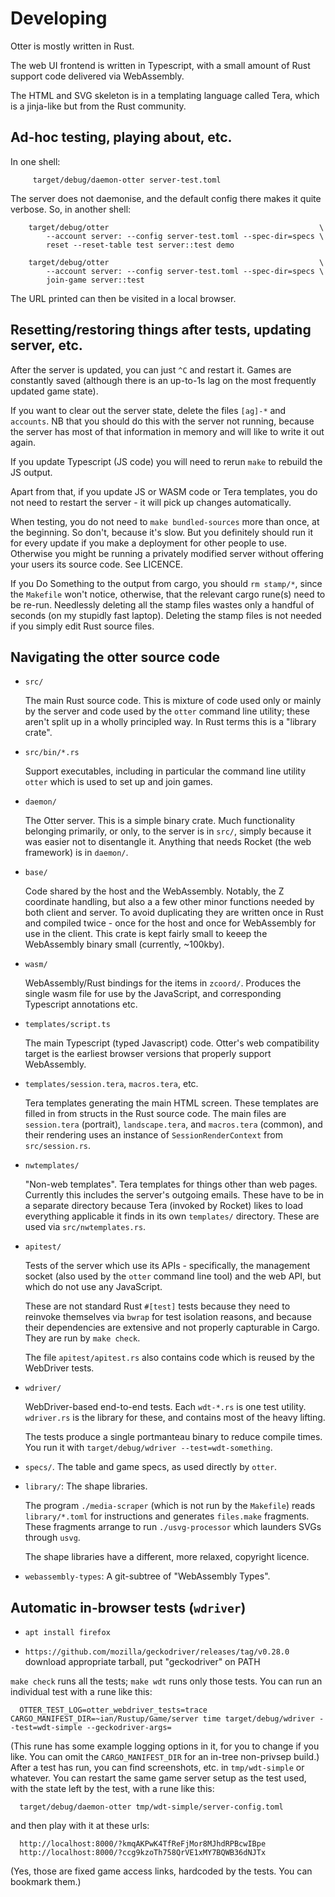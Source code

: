 Developing
==========

Otter is mostly written in Rust.

The web UI frontend is written in Typescript, with a small amount of
Rust support code delivered via WebAssembly.

The HTML and SVG skeleton is in a templating language called Tera,
which is a jinja-like but from the Rust community.


Ad-hoc testing, playing about, etc.
-----------------------------------

In one shell:

```
     target/debug/daemon-otter server-test.toml
```

The server does not daemonise, and the default config there makes it
quite verbose.  So, in another shell:

```
    target/debug/otter                                               \
        --account server: --config server-test.toml --spec-dir=specs \
        reset --reset-table test server::test demo

    target/debug/otter                                               \
        --account server: --config server-test.toml --spec-dir=specs \
        join-game server::test
```

The URL printed can then be visited in a local browser.


Resetting/restoring things after tests, updating server, etc.
-------------------------------------------------------------

After the server is updated, you can just `^C` and restart it.  Games
are constantly saved (although there is an up-to-1s lag on the most
frequently updated game state).

If you want to clear out the server state, delete the files `[ag]-*`
and `accounts`.  NB that you should do this with the server not
running, because the server has most of that information in memory and
will like to write it out again.

If you update Typescript (JS code) you will need to rerun `make` to
rebuild the JS output.

Apart from that, if you update JS or WASM code or Tera templates, you
do not need to restart the server - it will pick up changes
automatically.

When testing, you do not need to `make bundled-sources` more than
once, at the beginning.  So don't, because it's slow.  But you
definitely should run it for every update if you make a deployment for
other people to use.  Otherwise you might be running a privately
modified server without offering your users its source code.  See
LICENCE.

If you Do Something to the output from cargo, you should `rm stamp/*`,
since the `Makefile` won't notice, otherwise, that the relevant cargo
rune(s) need to be re-run.  Needlessly deleting all the stamp files
wastes only a handful of seconds (on my stupidly fast laptop).
Deleting the stamp files is not needed if you simply edit Rust source
files.


Navigating the otter source code
--------------------------------

* `src/`

  The main Rust source code.  This is mixture of code used only or
  mainly by the server and code used by the `otter` command line
  utility; these aren't split up in a wholly principled way.  In Rust
  terms this is a "library crate".

* `src/bin/*.rs`

  Support executables, including in particular the command line
  utility `otter` which is used to set up and join games.

* `daemon/`

  The Otter server.  This is a simple binary crate.  Much
  functionality belonging primarily, or only, to the server is in
  `src/`, simply because it was easier not to disentangle it.
  Anything that needs Rocket (the web framework) is in `daemon/`.

* `base/`

  Code shared by the host and the WebAssembly.  Notably, the Z
  coordinate handling, but also a a few other minor functions needed
  by both client and server.  To avoid duplicating they are written
  once in Rust and compiled twice - once for the host and once for
  WebAssembly for use in the client.  This crate is kept fairly small
  to keeep the WebAssembly binary small (currently, ~100kby).

* `wasm/`

  WebAssembly/Rust bindings for the items in `zcoord/`.  Produces the
  single wasm file for use by the JavaScript, and corresponding
  Typescript annotations etc.

* `templates/script.ts`

  The main Typescript (typed Javascript) code.  Otter's web
  compatibility target is the earliest browser versions that properly
  support WebAssembly.

* `templates/session.tera`, `macros.tera`, etc.

  Tera templates generating the main HTML screen.  These templates are
  filled in from structs in the Rust source code.  The main files are
  `session.tera` (portrait), `landscape.tera`, and `macros.tera`
  (common), and their rendering uses an instance of
  `SessionRenderContext` from `src/session.rs`.

* `nwtemplates/`

  "Non-web templates".  Tera templates for things other than web
  pages.  Currently this includes the server's outgoing emails.  These
  have to be in a separate directory because Tera (invoked by Rocket)
  likes to load everything applicable it finds in its own `templates/`
  directory.  These are used via `src/nwtemplates.rs`.

* `apitest/`

  Tests of the server which use its APIs - specifically, the
  management socket (also used by the `otter` command line tool) and
  the web API, but which do not use any JavaScript.

  These are not standard Rust `#[test]` tests because they need to
  reinvoke themselves via `bwrap` for test isolation reasons, and
  because their dependencies are extensive and not properly capturable
  in Cargo.  They are run by `make check`.

  The file `apitest/apitest.rs` also contains code which is reused by
  the WebDriver tests.

* `wdriver/`

  WebDriver-based end-to-end tests.  Each `wdt-*.rs` is one test
  utility.  `wdriver.rs` is the library for these, and contains most
  of the heavy lifting.

  The tests produce a single portmanteau binary to reduce compile
  times.  You run it with `target/debug/wdriver --test=wdt-something`.

* `specs/`.  The table and game specs, as used directly by `otter`.

* `library/`: The shape libraries.

  The program `./media-scraper` (which is not run by the `Makefile`)
  reads `library/*.toml` for instructions and generates `files.make`
  fragments.  These fragments arrange to run `./usvg-processor` which
  launders SVGs through `usvg`.

  The shape libraries have a different, more relaxed, copyright
  licence.

* `webassembly-types`: A git-subtree of "WebAssembly Types".


Automatic in-browser tests (`wdriver`)
--------------------------------------

* `apt install firefox`

* `https://github.com/mozilla/geckodriver/releases/tag/v0.28.0`
  download appropriate tarball, put "geckodriver" on PATH

`make check` runs all the tests; `make wdt` runs only those tests.  You can run
an individual test with a rune like this:

```
  OTTER_TEST_LOG=otter_webdriver_tests=trace CARGO_MANIFEST_DIR=~ian/Rustup/Game/server time target/debug/wdriver --test=wdt-simple --geckodriver-args=
```

(This rune has some example logging options in it, for you to change
if you like. You can omit the `CARGO_MANIFEST_DIR` for an in-tree
non-privsep build.)  After a test has run, you can find screenshots,
etc. in `tmp/wdt-simple` or whatever.  You can restart the same game
server setup as the test used, with the state left by the test, with a
rune like this:

```
  target/debug/daemon-otter tmp/wdt-simple/server-config.toml
```
and then play with it at these urls:
```
  http://localhost:8000/?kmqAKPwK4TfReFjMor8MJhdRPBcwIBpe
  http://localhost:8000/?ccg9kzoTh758QrVE1xMY7BQWB36dNJTx
```

(Yes, those are fixed game access links, hardcoded by the tests.
You can bookmark them.)
